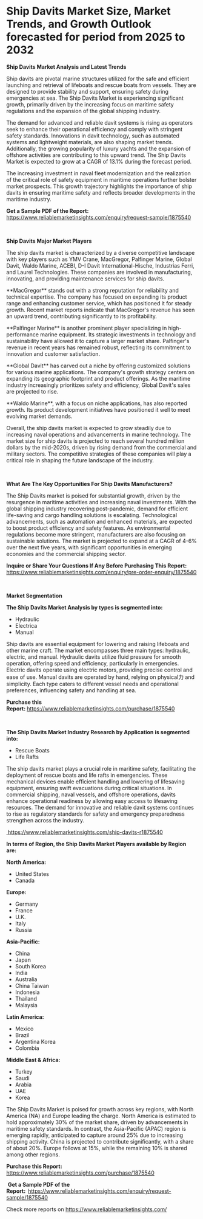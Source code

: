 <p><h1>Ship Davits Market Size, Market Trends, and Growth Outlook forecasted for period from 2025 to 2032</h1></p><p><strong>Ship Davits Market Analysis and Latest Trends</strong></p>
<p><p>Ship davits are pivotal marine structures utilized for the safe and efficient launching and retrieval of lifeboats and rescue boats from vessels. They are designed to provide stability and support, ensuring safety during emergencies at sea. The Ship Davits Market is experiencing significant growth, primarily driven by the increasing focus on maritime safety regulations and the expansion of the global shipping industry. </p><p>The demand for advanced and reliable davit systems is rising as operators seek to enhance their operational efficiency and comply with stringent safety standards. Innovations in davit technology, such as automated systems and lightweight materials, are also shaping market trends. Additionally, the growing popularity of luxury yachts and the expansion of offshore activities are contributing to this upward trend. The Ship Davits Market is expected to grow at a CAGR of 13.1% during the forecast period. </p><p>The increasing investment in naval fleet modernization and the realization of the critical role of safety equipment in maritime operations further bolster market prospects. This growth trajectory highlights the importance of ship davits in ensuring maritime safety and reflects broader developments in the maritime industry.</p></p>
<p><strong>Get a Sample PDF of the Report:&nbsp;</strong> <a href="https://www.reliablemarketinsights.com/enquiry/request-sample/1875540?utm_campaign=2206&utm_medium=2&utm_source=Github&utm_content=ia&utm_term=19022025&utm_id=ship-davits">https://www.reliablemarketinsights.com/enquiry/request-sample/1875540</a></p>
<p>&nbsp;</p>
<p><strong>Ship Davits Major Market Players</strong></p>
<p><p>The ship davits market is characterized by a diverse competitive landscape with key players such as YMV Crane, MacGregor, Palfinger Marine, Global Davit, Waldo Marine, ACEBI, D-I Davit International-Hische, Industrias Ferri, and Laurel Technologies. These companies are involved in manufacturing, innovating, and providing maintenance services for ship davits.</p><p>**MacGregor** stands out with a strong reputation for reliability and technical expertise. The company has focused on expanding its product range and enhancing customer service, which has positioned it for steady growth. Recent market reports indicate that MacGregor's revenue has seen an upward trend, contributing significantly to its profitability.</p><p>**Palfinger Marine** is another prominent player specializing in high-performance marine equipment. Its strategic investments in technology and sustainability have allowed it to capture a larger market share. Palfinger's revenue in recent years has remained robust, reflecting its commitment to innovation and customer satisfaction. </p><p>**Global Davit** has carved out a niche by offering customized solutions for various marine applications. The company's growth strategy centers on expanding its geographic footprint and product offerings. As the maritime industry increasingly prioritizes safety and efficiency, Global Davit's sales are projected to rise.</p><p>**Waldo Marine**, with a focus on niche applications, has also reported growth. Its product development initiatives have positioned it well to meet evolving market demands.</p><p>Overall, the ship davits market is expected to grow steadily due to increasing naval operations and advancements in marine technology. The market size for ship davits is projected to reach several hundred million dollars by the mid-2020s, driven by rising demand from the commercial and military sectors. The competitive strategies of these companies will play a critical role in shaping the future landscape of the industry.</p></p>
<p>&nbsp;</p>
<p><strong>What Are The Key Opportunities For Ship Davits Manufacturers?</strong></p>
<p><p>The Ship Davits market is poised for substantial growth, driven by the resurgence in maritime activities and increasing naval investments. With the global shipping industry recovering post-pandemic, demand for efficient life-saving and cargo handling solutions is escalating. Technological advancements, such as automation and enhanced materials, are expected to boost product efficiency and safety features. As environmental regulations become more stringent, manufacturers are also focusing on sustainable solutions. The market is projected to expand at a CAGR of 4-6% over the next five years, with significant opportunities in emerging economies and the commercial shipping sector.</p></p>
<p><strong>Inquire or Share Your Questions If Any Before Purchasing This Report:</strong> <a href="https://www.reliablemarketinsights.com/enquiry/pre-order-enquiry/1875540?utm_campaign=2206&utm_medium=2&utm_source=Github&utm_content=ia&utm_term=19022025&utm_id=ship-davits">https://www.reliablemarketinsights.com/enquiry/pre-order-enquiry/1875540</a></p>
<p>&nbsp;</p>
<p><strong>Market Segmentation</strong></p>
<p><strong>The Ship Davits Market Analysis by types is segmented into:</strong></p>
<p><ul><li>Hydraulic</li><li>Electrica</li><li>Manual</li></ul></p>
<p><p>Ship davits are essential equipment for lowering and raising lifeboats and other marine craft. The market encompasses three main types: hydraulic, electric, and manual. Hydraulic davits utilize fluid pressure for smooth operation, offering speed and efficiency, particularly in emergencies. Electric davits operate using electric motors, providing precise control and ease of use. Manual davits are operated by hand, relying on physical力 and simplicity. Each type caters to different vessel needs and operational preferences, influencing safety and handling at sea.</p></p>
<p><strong>Purchase this Report:&nbsp;</strong><a href="https://www.reliablemarketinsights.com/purchase/1875540?utm_campaign=2206&utm_medium=2&utm_source=Github&utm_content=ia&utm_term=19022025&utm_id=ship-davits">https://www.reliablemarketinsights.com/purchase/1875540</a></p>
<p>&nbsp;</p>
<p><strong>The Ship Davits Market Industry Research by Application is segmented into:</strong></p>
<p><ul><li>Rescue Boats</li><li>Life Rafts</li></ul></p>
<p><p>The ship davits market plays a crucial role in maritime safety, facilitating the deployment of rescue boats and life rafts in emergencies. These mechanical devices enable efficient handling and lowering of lifesaving equipment, ensuring swift evacuations during critical situations. In commercial shipping, naval vessels, and offshore operations, davits enhance operational readiness by allowing easy access to lifesaving resources. The demand for innovative and reliable davit systems continues to rise as regulatory standards for safety and emergency preparedness strengthen across the industry.</p></p>
<p><a href="https://www.reliablemarketinsights.com/ship-davits-r1875540?utm_campaign=2206&utm_medium=2&utm_source=Github&utm_content=ia&utm_term=19022025&utm_id=ship-davits">&nbsp;https://www.reliablemarketinsights.com/ship-davits-r1875540</a></p>
<p><strong>In terms of Region, the Ship Davits Market Players available by Region are:</strong></p>
<p>
    <p> <strong> North America: </strong>
        <ul>
            <li>United States</li>
            <li>Canada</li>
        </ul>
        </p> 
    <p> <strong> Europe: </strong>
        <ul>
            <li>Germany</li>
            <li>France</li>
            <li>U.K.</li>
            <li>Italy</li>
            <li>Russia</li>
        </ul>
        </p> 
    <p> <strong> Asia-Pacific: </strong>
        <ul>
            <li>China</li>
            <li>Japan</li>
            <li>South Korea</li>
            <li>India</li>
            <li>Australia</li>
            <li>China Taiwan</li>
            <li>Indonesia</li>
            <li>Thailand</li>
            <li>Malaysia</li>
        </ul>
        </p> 
    <p> <strong> Latin America: </strong>
        <ul>
            <li>Mexico</li>
            <li>Brazil</li>
            <li>Argentina Korea</li>
            <li>Colombia</li>
        </ul>
        </p> 
    <p> <strong> Middle East & Africa: </strong>
        <ul>
            <li>Turkey</li>
            <li>Saudi</li>
            <li>Arabia</li>
            <li>UAE</li>
            <li>Korea</li>
        </ul>
    </p>
    </p>
<p><p>The Ship Davits Market is poised for growth across key regions, with North America (NA) and Europe leading the charge. North America is estimated to hold approximately 30% of the market share, driven by advancements in maritime safety standards. In contrast, the Asia-Pacific (APAC) region is emerging rapidly, anticipated to capture around 25% due to increasing shipping activity. China is projected to contribute significantly, with a share of about 20%. Europe follows at 15%, while the remaining 10% is shared among other regions.</p></p>
<p><strong>Purchase this Report: </strong><a href="https://www.reliablemarketinsights.com/purchase/1875540?utm_campaign=2206&utm_medium=2&utm_source=Github&utm_content=ia&utm_term=19022025&utm_id=ship-davits">https://www.reliablemarketinsights.com/purchase/1875540</a></p>
<p>&nbsp;<strong>Get a Sample PDF of the Report:&nbsp;&nbsp;</strong><a href="https://www.reliablemarketinsights.com/enquiry/request-sample/1875540?utm_campaign=2206&utm_medium=2&utm_source=Github&utm_content=ia&utm_term=19022025&utm_id=ship-davits">https://www.reliablemarketinsights.com/enquiry/request-sample/1875540</a></p>
<p><strong></strong></p>
<p>Check more reports on <a href="https://www.reliablemarketinsights.com/?utm_campaign=2206&utm_medium=2&utm_source=Github&utm_content=ia&utm_term=19022025&utm_id=ship-davits">https://www.reliablemarketinsights.com/</a></p>